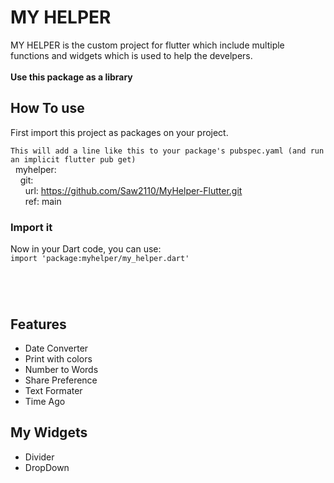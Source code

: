 # MY HELPER

MY HELPER is the custom project for flutter which include multiple functions and widgets which is used to help the develpers.<br><br>
**Use this package as a library**

## How To use
First import this project as packages on your project.

``This will add a line like this to your package's pubspec.yaml (and run an implicit flutter pub get)``<br>
&nbsp;&nbsp;myhelper:<br>
&nbsp;&nbsp;&nbsp;&nbsp;git:<br>
&nbsp;&nbsp;&nbsp;&nbsp;&nbsp;&nbsp;url: https://github.com/Saw2110/MyHelper-Flutter.git<br>
&nbsp;&nbsp;&nbsp;&nbsp;&nbsp;&nbsp;ref: main

### Import it
Now in your Dart code, you can use:<br>
``import 'package:myhelper/my_helper.dart'``

# 

<br>

## Features 
 - Date Converter 
 - Print with colors 
 - Number to Words
 - Share Preference 
 - Text Formater
 - Time Ago

 
## My Widgets 
 - Divider
 - DropDown
